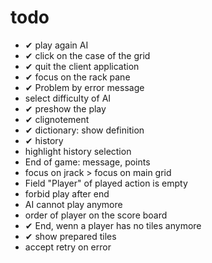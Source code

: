 # todo
- ✔ play again AI
- ✔ click on the case of the grid
- ✔ quit the client application
- ✔ focus on the rack pane
- ✔ Problem by error message
- select difficulty of AI
- ✔ preshow the play
- ✔ clignotement
- ✔ dictionary: show definition
- ✔ history
- highlight history selection
- End of game: message, points
- focus on jrack > focus on main grid
- Field "Player" of played action is empty
- forbid play after end
- AI cannot play anymore
- order of player on the score board
- ✔ End, wenn a player has no tiles anymore
- ✔ show prepared tiles
- accept retry on error